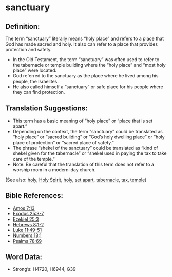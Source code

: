 # sanctuary

## Definition:

The term “sanctuary” literally means “holy place” and refers to a place that God has made sacred and holy. It also can refer to a place that provides protection and safety.

* In the Old Testament, the term “sanctuary” was often used to refer to the tabernacle or temple building where the “holy place” and “most holy place” were located.
* God referred to the sanctuary as the place where he lived among his people, the Israelites.
* He also called himself a “sanctuary” or safe place for his people where they can find protection.

## Translation Suggestions:

* This term has a basic meaning of “holy place” or “place that is set apart.”
* Depending on the context, the term “sanctuary” could be translated as “holy place” or “sacred building” or “God’s holy dwelling place” or “holy place of protection” or “sacred place of safety.”
* The phrase “shekel of the sanctuary” could be translated as “kind of shekel given for the tabernacle” or “shekel used in paying the tax to take care of the temple.”
* Note: Be careful that the translation of this term does not refer to a worship room in a modern-day church.

(See also: [holy](../kt/holy.md), [Holy Spirit](../kt/holyspirit.md), [holy](../kt/holy.md), [set apart](../kt/setapart.md), [tabernacle](../kt/tabernacle.md), [tax](../other/tax.md), [temple](../kt/temple.md))

## Bible References:

* [Amos 7:13](rc://en/tn/help/amo/07/13)
* [Exodus 25:3-7](rc://en/tn/help/exo/25/03)
* [Ezekiel 25:3](rc://en/tn/help/ezk/25/03)
* [Hebrews 8:1-2](rc://en/tn/help/heb/08/01)
* [Luke 11:49-51](rc://en/tn/help/luk/11/49)
* [Numbers 18:1](rc://en/tn/help/num/18/01)
* [Psalms 78:69](rc://en/tn/help/psa/078/69)

## Word Data:

* Strong’s: H4720, H6944, G39
